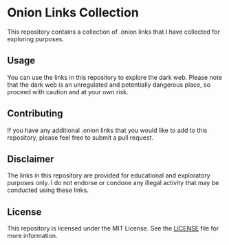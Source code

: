 # Onion Links Collection

This repository contains a collection of .onion links that I have collected for exploring purposes.

## Usage

You can use the links in this repository to explore the dark web. Please note that the dark web is an unregulated and potentially dangerous place, so proceed with caution and at your own risk.

## Contributing

If you have any additional .onion links that you would like to add to this repository, please feel free to submit a pull request.

## Disclaimer

The links in this repository are provided for educational and exploratory purposes only. I do not endorse or condone any illegal activity that may be conducted using these links.

## License

This repository is licensed under the MIT License. See the [LICENSE](LICENSE) file for more information.
